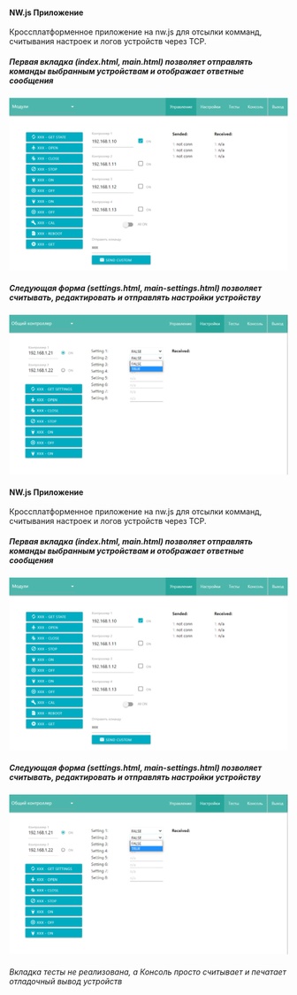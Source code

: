 #### NW.js Приложение
Кроссплатформенное приложение на nw.js для отсылки комманд, считывания настроек и логов устройств через TCP.
##### Первая вкладка (index.html, main.html) позволяет отправлять команды выбранным устройствам и отображает ответные сообщения
![alt text](https://github.com/Electronshik/nwjs/blob/master/Screen_1.png?raw=true)
##### Следующая форма (settings.html, main-settings.html) позволяет считывать, редактировать и отправлять настройки устройству
![alt text](https://github.com/Electronshik/nwjs/blob/master/Screen_2.png?raw=true)
#### NW.js Приложение
Кроссплатформенное приложение на nw.js для отсылки комманд, считывания настроек и логов устройств через TCP.
##### Первая вкладка (index.html, main.html) позволяет отправлять команды выбранным устройствам и отображает ответные сообщения
![alt text](https://github.com/Electronshik/nwjs/blob/master/Screen_1.png?raw=true)
##### Следующая форма (settings.html, main-settings.html) позволяет считывать, редактировать и отправлять настройки устройству
![alt text](https://github.com/Electronshik/nwjs/blob/master/Screen_2.png?raw=true)
###### Вкладка тесты не реализована, а Консоль просто считывает и печатает отладочный вывод устройств
